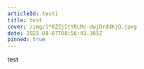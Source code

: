 ```yaml
---
articleId: test1
title: test
cover: /img/1*0ZZjItYRLMc-dwjDrddKjQ.jpeg
date: 2025-08-07T08:56:43.305Z
pinned: true
---
```

test